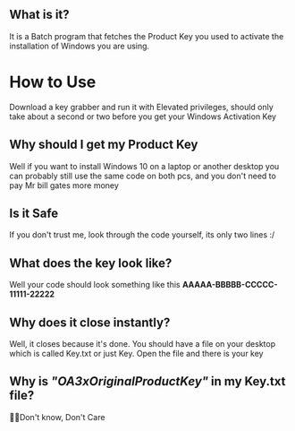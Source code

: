 ## **What is it?**
It is a Batch program that fetches the Product Key you used to activate the installation of Windows you are using.

# **How to Use**
Download a key grabber and run it with Elevated privileges, should only take about a second or two before you get your Windows Activation Key

## **Why should I get my Product Key**
Well if you want to install Windows 10 on a laptop or another desktop you can probably still use the same code on both pcs, and you don't need to pay Mr bill gates more money

## **Is it Safe**
If you don't trust me, look through the code yourself, its only two lines :/

## **What does the key look like?**
Well your code should look something like this **AAAAA-BBBBB-CCCCC-11111-22222**

## **Why does it close instantly?**
Well, it closes because it's done. You should have a file on your desktop which is called Key.txt or just Key. Open the file and there is your key

## **Why is ***"OA3xOriginalProductKey"*** in my Key.txt file?**
🤷‍♂️Don't know, Don't Care
